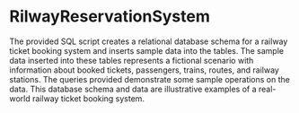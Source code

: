 # RilwayReservationSystem
The provided SQL script creates a relational database schema for a railway ticket booking system and inserts sample data into the tables.
The sample data inserted into these tables represents a fictional scenario with information about booked tickets, passengers, trains, routes, and railway stations. The queries provided demonstrate some sample operations on the data. This database schema and data are illustrative examples of a real-world railway ticket booking system.
